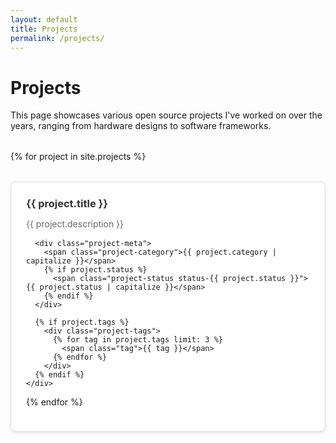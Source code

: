 ```yaml
---
layout: default
title: Projects
permalink: /projects/
---
```


# Projects

This page showcases various open source projects I've worked on over the years, ranging from hardware designs to software frameworks.

<div class="projects-grid">
  {% for project in site.projects %}
    <div class="project-card">
      <h3><a href="{{ project.url | relative_url }}">{{ project.title }}</a></h3>
      <p class="project-description">{{ project.description }}</p>
      
      <div class="project-meta">
        <span class="project-category">{{ project.category | capitalize }}</span>
        {% if project.status %}
          <span class="project-status status-{{ project.status }}">{{ project.status | capitalize }}</span>
        {% endif %}
      </div>
      
      {% if project.tags %}
        <div class="project-tags">
          {% for tag in project.tags limit: 3 %}
            <span class="tag">{{ tag }}</span>
          {% endfor %}
        </div>
      {% endif %}
    </div>
  {% endfor %}
</div>

<style>
.projects-grid {
  display: grid;
  grid-template-columns: repeat(auto-fit, minmax(300px, 1fr));
  gap: 2rem;
  margin-top: 2rem;
}

.project-card {
  border: 1px solid #ddd;
  border-radius: 8px;
  padding: 1.5rem;
  background: white;
  box-shadow: 0 2px 4px rgba(0,0,0,0.1);
}

.project-card h3 {
  margin-top: 0;
  margin-bottom: 0.5rem;
}

.project-card h3 a {
  color: #333;
  text-decoration: none;
}

.project-card h3 a:hover {
  color: #007bff;
}

.project-description {
  color: #666;
  margin-bottom: 1rem;
}

.project-meta {
  margin-bottom: 1rem;
}

.project-meta span {
  display: inline-block;
  margin-right: 0.5rem;
  padding: 0.25rem 0.5rem;
  background: #f0f0f0;
  border-radius: 3px;
  font-size: 0.8rem;
}

.status-active {
  background: #d4edda !important;
  color: #155724 !important;
}

.status-inactive {
  background: #f8d7da !important;
  color: #721c24 !important;
}

.status-completed {
  background: #cce5ff !important;
  color: #004085 !important;
}

.project-tags {
  margin-top: 1rem;
}

.tag {
  display: inline-block;
  background: #007bff;
  color: white;
  padding: 0.2rem 0.4rem;
  margin-right: 0.25rem;
  margin-bottom: 0.25rem;
  border-radius: 3px;
  font-size: 0.7rem;
}
</style>